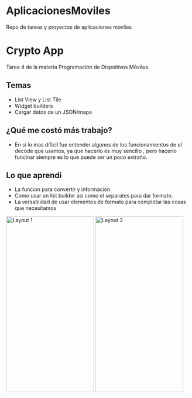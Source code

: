 # AplicacionesMoviles
Repo de tareas y proyectos de aplicaciones moviles
# Crypto App
Tarea 4 de la materia Programación de Dispoitivos Móviles.

## Temas
* List View y List Tile
* Widget builders
* Cargar datos de un JSON/mapa

## ¿Qué me costó más trabajo?
* En si lo mas dificil fue entender algunos de los funcionamientos de el decode que usamos, ya que hacerlo es muy sencillo , pero hacerlo funcinar siempre es lo que puede ser un poco extraño.

## Lo que aprendí
* La funcion para convertir y informacion.
* Como usar un list builder asi como el separates para dar formato.
* La versatilidad de usar elementos de formato para completar las cosas que necesitamos

<p>
  <img src="https://i.imgur.com/SWBnK5Z.png" width="240" height="480" title="Layout 1"/>
  <img src="https://i.imgur.com/2rn5owq.png" width="240" height="480" title="Layout 2"/>
  
</p>
